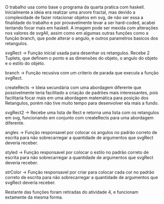 


O trabalho usa como base o programa da quarta pratica com haskell. Inicialmente a ideia era realizar uma arvore fractal, mas devido a complexidade de fazer rotacionar objetos em svg, de não ser essa a finalidade do trabalho e por provavelmente levar a ser hard-coded, acabei tentando focar mais em haskell. A imagem pode ser mexida com alterações nos valores de svgAll, assim como em algumas outras funções como a função branch, que pode alterar o angulo, e outros parametros basicos dos retangulos.

svgRect -> Função inicial usada para desenhar os retangulos. Recebe 2 Tuplets, que definem o ponto e as dimensões do objeto, o angulo do objeto e o estilo do objeto.

branch -> Função recusiva com um criterio de parada que executa a função svgRect.

createRects -> Ideia secundária com uma abordagem diferente que possivelmente teria facilitado a criação de padrões mais interessantes, pois facilitaria focar mais em uma abordagem matemática para posição dos Retangulos, porém não tive muito tempo para desenvolver ela mais a fundo.

svgRect2 -> Recebe uma lista de Rect e retorna uma lista com os retangulos em svg, funcionando em conjunto com createRects para uma abordagem diferente.

angles -> Função responsavel por colocar os angulos no padrão correto de escrita para não sobrecarregar a quantidade de argumentos que svgRect deveria receber.

styled -> Função responsavel por colocar o estilo no padrão correto de escrita para não sobrecarregar a quantidade de argumentos que svgRect deveria receber.

strColor -> Função responsavel por criar para colocar cada cor no padrão correto de escrita para não sobrecarregar a quantidade de argumentos que svgRect deveria receber.

Restante das funções foram retiradas do atividade 4, e funcionam extamente da mesma forma.